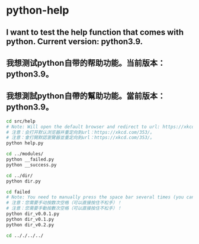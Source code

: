 # python-help
## I want to test the help function that comes with python. Current version: python3.9.
## 我想测试python自带的帮助功能。当前版本：python3.9。
## 我想測試python自帶的幫助功能。當前版本：python3.9。

```bash
cd src/help
# Note: Will open the default browser and redirect to url: https://xkcd.com/353/.
# 注意：会打开默认浏览器并重定向到url：https://xkcd.com/353/。
# 注意：會打開默認瀏覽器並重定向到url：https://xkcd.com/353/。
python help.py

cd ../modules/
python __failed.py
python __success.py

cd ../dir/
python dir.py

cd failed
# Note: You need to manually press the space bar several times (you can press and hold it directly)!
# 注意：您需要手动按数次空格（可以直接按住不松手）！
# 注意：您需要手動按數次空格（可以直接按住不松手）！
python dir_v0.0.1.py
python dir_v0.1.py
python dir_v0.2.py

cd .././../../

```